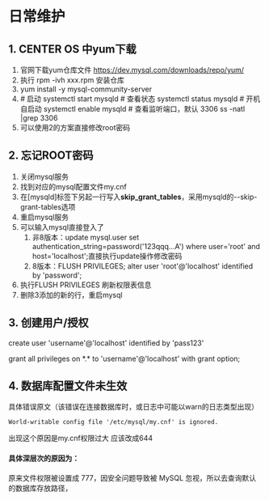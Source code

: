 # 日常维护

## 1. CENTER OS 中yum下载

1. 官网下载yum仓库文件 https://dev.mysql.com/downloads/repo/yum/
2. 执行 rpm -ivh xxx.rpm 安装仓库
3. yum install -y  mysql-community-server
4. \# 启动 systemctl start mysqld # 查看状态 systemctl status mysqld # 开机自启动 systemctl enable mysqld # 查看监听端口，默认 3306 ss -natl |grep 3306
5. 可以使用2的方案直接修改root密码

## 2. 忘记ROOT密码

1. 关闭mysql服务
2. 找到对应的mysql配置文件my.cnf
3. 在[mysqld]标签下另起一行写入**skip_grant_tables**，采用mysqld的--skip-grant-tables选项
4. 重启mysql服务
5. 可以输入mysql直接登入了
   1. 非8版本：update mysql.user set authentication_string=password('123qqq...A')  where user='root' and host='localhost';直接执行update操作修改密码
   2. 8版本：FLUSH PRIVILEGES; alter user 'root'@'localhost' identified by 'password';
6. 执行FLUSH PRIVILEGES 刷新权限表信息
7. 删除3添加的新的行，重启mysql

## 3. 创建用户/授权

create user 'username'@'localhost' identified by 'pass123'

grant all privileges on \*.\* to 'username'@'localhost' with grant option;



## 4. 数据库配置文件未生效

具体错误原文（该错误在连接数据库时，或日志中可能以warn的日志类型出现）

```shell
World-writable config file '/etc/mysql/my.cnf' is ignored.
```

出现这个原因是my.cnf权限过大 应该改成644

#### 具体深层次的原因为：

原来文件权限被设置成 777，因安全问题导致被 MySQL 忽视，所以去查询默认的数据库存放路径，